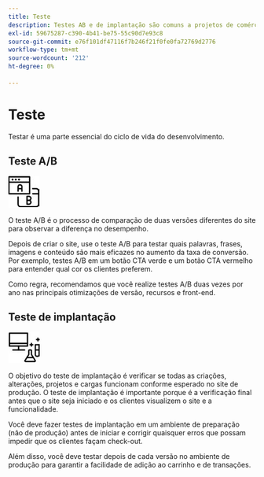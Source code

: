 ```yaml
---
title: Teste
description: Testes AB e de implantação são comuns a projetos de comércio eletrônico e ajudam a garantir sites de alta qualidade.
exl-id: 59675287-c390-4b41-be75-55c90d7e93c8
source-git-commit: e76f101df47116f7b246f21f0fe0fa72769d2776
workflow-type: tm+mt
source-wordcount: '212'
ht-degree: 0%

---
```


# Teste

Testar é uma parte essencial do ciclo de vida do desenvolvimento.

## Teste A/B

![Ícone de teste AB](../../assets/playbooks/a-b-testing.png)

O teste A/B é o processo de comparação de duas versões diferentes do site para observar a diferença no desempenho.

Depois de criar o site, use o teste A/B para testar quais palavras, frases, imagens e conteúdo são mais eficazes no aumento da taxa de conversão. Por exemplo, testes A/B em um botão CTA verde e um botão CTA vermelho para entender qual cor os clientes preferem.

Como regra, recomendamos que você realize testes A/B duas vezes por ano nas principais otimizações de versão, recursos e front-end.

## Teste de implantação

![Ícone de teste de implantação](../../assets/playbooks/deployment-testing.png)

O objetivo do teste de implantação é verificar se todas as criações, alterações, projetos e cargas funcionam conforme esperado no site de produção. O teste de implantação é importante porque é a verificação final antes que o site seja iniciado e os clientes visualizem o site e a funcionalidade.

Você deve fazer testes de implantação em um ambiente de preparação (não de produção) antes de iniciar e corrigir quaisquer erros que possam impedir que os clientes façam check-out.

Além disso, você deve testar depois de cada versão no ambiente de produção para garantir a facilidade de adição ao carrinho e de transações.
